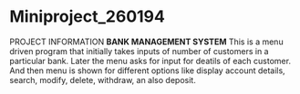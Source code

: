 # Miniproject_260194
PROJECT INFORMATION
**BANK MANAGEMENT SYSTEM**
This is a menu driven program that initially takes inputs of number of customers in a particular bank. Later the menu asks for input for deatils of each customer. And then menu is shown for different options like display account details, search, modify, delete, withdraw, an also deposit.
